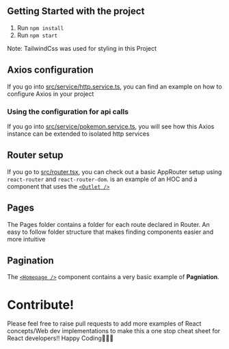 ## Getting Started with the project

1. Run `npm install`
2. Run `npm start`

Note: TailwindCss was used for styling in this Project

## Axios configuration

If you go into [src/service/http.service.ts](https://github.com/indroneelray/react-pokemon/blob/master/src/service/http.service.ts), you can find an example on how to configure Axios in your project

### Using the configuration for api calls

If you go into [src/service/pokemon.service.ts](https://github.com/indroneelray/react-pokemon/blob/master/src/service/pokemon.service.ts), you will see how this Axios instance can be extended to isolated http services

## Router setup
If you go to [src/router.tsx](https://github.com/indroneelray/react-pokemon/blob/master/src/router.tsx), you can check out a basic AppRouter setup using `react-router` and `react-router-dom`. [<Navbar />](https://github.com/indroneelray/react-pokemon/blob/master/src/commpon-components/Navbar.tsx) is an example of an HOC and a component that uses the [`<Outlet />`](https://reactrouter.com/en/main/components/outlet)

## Pages
The Pages folder contains a folder for each route declared in Router. An easy to follow folder structure that makes finding components easier and more intuitive

## Pagination
The [`<Homepage />`](https://github.com/indroneelray/react-pokemon/blob/master/src/pages/Homepage/Homepage.tsx) component contains a very basic example of **Pagniation**.

# Contribute!
Please feel free to raise pull requests to add more examples of React concepts/Web dev implementations to make this a one stop cheat sheet for React developers!! Happy Coding🎉🎉🎉